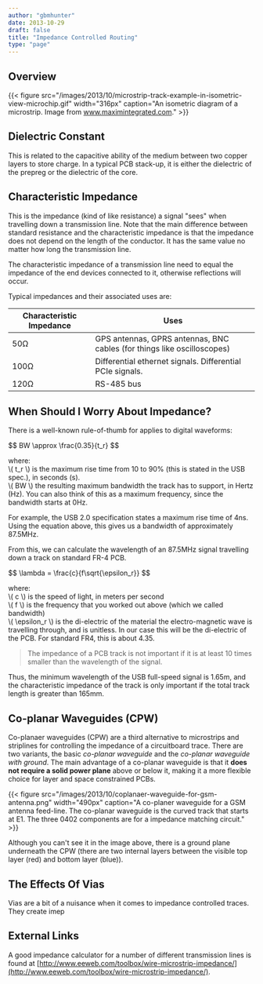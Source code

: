 ```yaml
---
author: "gbmhunter"
date: 2013-10-29
draft: false
title: "Impedance Controlled Routing"
type: "page"
---
```


## Overview

{{< figure src="/images/2013/10/microstrip-track-example-in-isometric-view-microchip.gif" width="316px" caption="An isometric diagram of a microstrip. Image from www.maximintegrated.com." >}}

## Dielectric Constant

This is related to the capacitive ability of the medium between two copper layers to store charge. In a typical PCB stack-up, it is either the dielectric of the prepreg or the dielectric of the core.

## Characteristic Impedance

This is the impedance (kind of like resistance) a signal "sees" when travelling down a transmission line. Note that the main difference between standard resistance and the characteristic impedance is that the impedance does not depend on the length of the conductor. It has the same value no matter how long the transmission line.

The characteristic impedance of a transmission line need to equal the impedance of the end devices connected to it, otherwise reflections will occur.

Typical impedances and their associated uses are:

<table>
    <thead>
        <tr>
            <th>Characteristic Impedance</th>
            <th>Uses</th>
        </tr>
    </thead>
<tbody><tr >
<td >50Ω
</td>
<td >GPS antennas, GPRS antennas, BNC cables (for things like oscilloscopes)
</td></tr><tr >
<td >100Ω
</td>
<td >Differential ethernet signals. Differential PCIe signals.
</td></tr><tr >
<td >120Ω
</td>
<td >RS-485 bus
</td></tr></tbody></table>

## When Should I Worry About Impedance?

There is a well-known rule-of-thumb for applies to digital waveforms:

<div>$$ BW \approx \frac{0.35}{t_r} $$</div>

<p class="centered">
    where:<br>
    \( t_r \) is the maximum rise time from 10 to 90% (this is stated in the USB spec.), in seconds (s).<br>  
    \( BW \) the resulting maximum bandwidth the track has to support, in Hertz (Hz). You can also think of this as a maximum frequency, since the bandwidth starts at 0Hz.<br>
</p>

For example, the USB 2.0 specification states a maximum rise time of 4ns. Using the equation above, this gives us a bandwidth of approximately 87.5MHz. 

From this, we can calculate the wavelength of an 87.5MHz signal travelling down a track on standard FR-4 PCB.

<div>$$ \lambda = \frac{c}{f\sqrt{\epsilon_r}} $$</div>

<p class="centered">
where:<br>
\( c \) is the speed of light, in meters per second<br>
\(  f \) is the frequency that you worked out above (which we called bandwidth)<br>
\( \epsilon_r \) is the di-electric of the material the electro-magnetic wave is travelling through, and is unitless. In our case this will be the di-electric of the PCB. For standard FR4, this is about 4.35.<br>
</p>

> The impedance of a PCB track is not important if it is at least 10 times smaller than the wavelength of the signal.

Thus, the minimum wavelength of the USB full-speed signal is 1.65m, and the characteristic impedance of the track is only important if the total track length is greater than 165mm.

## Co-planar Waveguides (CPW)

Co-planaer waveguides (CPW) are a third alternative to microstrips and striplines for controlling the impedance of a circuitboard trace. There are two variants, the basic _co-planar waveguide_ and the _co-planar waveguide with ground_. The main advantage of a co-planar waveguide is that it **does not require a solid power plane** above or below it, making it a more flexible choice for layer and space constrained PCBs.

{{< figure src="/images/2013/10/coplanaer-waveguide-for-gsm-antenna.png" width="490px" caption="A co-planer waveguide for a GSM antenna feed-line. The co-planar waveguide is the curved track that starts at E1. The three 0402 components are for a impedance matching circuit."  >}}

Although you can't see it in the image above, there is a ground plane underneath the CPW (there are two internal layers between the visible top layer (red) and bottom layer (blue)).

## The Effects Of Vias

Vias are a bit of a nuisance when it comes to impedance controlled traces. They create imep

## External Links

A good impedance calculator for a number of different transmission lines is found at [http://www.eeweb.com/toolbox/wire-microstrip-impedance/](http://www.eeweb.com/toolbox/wire-microstrip-impedance/).
